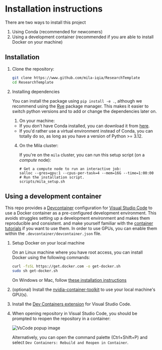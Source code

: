 # Installation instructions

There are two ways to install this project

1. Using Conda (recommended for newcomers)
2. Using a development container (recommended if you are able to install Docker on your machine)

## Installation

1. Clone the repository:

    ```bash
    git clone https://www.github.com/mila-iqia/ResearchTemplate
    cd ResearchTemplate
    ```

2. Installing dependencies

    You can install the package using `pip install -e .`, although we recommend using the [Rye](https://rye.astral.sh/)
    package manager. This makes it easier to switch python versions and to add or change the dependencies later on.

    1. On your machine:

    - If you don't have Conda installed, you can download it from [here](https://docs.conda.io/en/latest/miniconda.html).
    - If you'd rather use a virtual environment instead of Conda, you can totally do so, as long as you have a version of Python >= 3.12.

    4. On the Mila cluster:

        If you're on the `mila` cluster, you can run this setup script (on a *compute* node):

        ```console
        # Get a compute node to run an interactive job:
        salloc --gres=gpu:1 --cpus-per-task=4 --mem=16G --time=1:00:00
        # Run the installation script.
        scripts/mila_setup.sh
        ```

## Using a development container

This repo provides a [Devcontainer](https://code.visualstudio.com/docs/remote/containers) configuration for [Visual Studio Code](https://code.visualstudio.com/) to use a Docker container as a pre-configured development environment. This avoids struggles setting up a development environment and makes them reproducible and consistent.  and make yourself familiar with the [container tutorials](https://code.visualstudio.com/docs/remote/containers-tutorial) if you want to use them. In order to use GPUs, you can enable them within the `.devcontainer/devcontainer.json` file.

1. Setup Docker on your local machine

    On an Linux machine where you have root access, you can install Docker using the following commands:

    ```bash
    curl -fsSL https://get.docker.com -o get-docker.sh
    sudo sh get-docker.sh
    ```

    On Windows or Mac, follow [these installation instructions](https://code.visualstudio.com/docs/remote/containers#_installation)

2. (optional) Install the [nvidia-container-toolkit](https://docs.nvidia.com/datacenter/cloud-native/container-toolkit/latest/install-guide.html) to use your local machine's GPU(s).

3. Install the [Dev Containers extension](vscode:extension/ms-vscode-remote.remote-containers) for Visual Studio Code.

4. When opening repository in Visual Studio Code, you should be prompted to reopen the repository in a container:

    ![VsCode popup image](https://github.com/mila-iqia/ResearchTemplate/assets/13387299/37d00ce7-1214-44b2-b1d6-411ee286999f)

    Alternatively, you can open the command palette (Ctrl+Shift+P) and select `Dev Containers: Rebuild and Reopen in Container`.
